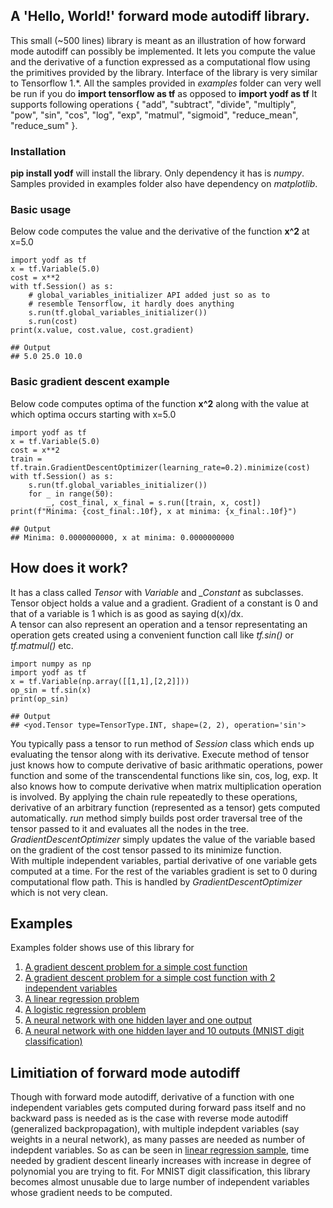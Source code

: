 ## A 'Hello, World!' forward mode autodiff library.

This small (~500 lines) library is meant as an illustration of how forward mode autodiff can possibly be implemented. It lets you compute the value and the derivative of a function expressed as a computational flow using the primitives provided by the library. Interface of the library is very similar to Tensorflow 1.\*. All the samples provided in _examples_ folder can very well be run if you do **import tensorflow as tf** as opposed to **import yodf as tf** It supports following operations { "add", "subtract", "divide", "multiply", "pow", "sin", "cos", "log", "exp", "matmul", "sigmoid", "reduce_mean", "reduce_sum" }.

### Installation

**pip install yodf** will install the library. Only dependency it has is _numpy_. Samples provided in examples folder also have dependency on _matplotlib_.

### Basic usage

Below code computes the value and the derivative of the function **x^2** at x=5.0

```
import yodf as tf
x = tf.Variable(5.0)
cost = x**2
with tf.Session() as s:
    # global_variables_initializer API added just so as to
	# resemble Tensorflow, it hardly does anything
    s.run(tf.global_variables_initializer())
    s.run(cost)
print(x.value, cost.value, cost.gradient)

## Output
## 5.0 25.0 10.0
```

### Basic gradient descent example

Below code computes optima of the function **x^2** along with the value at which optima occurs starting with x=5.0

```
import yodf as tf
x = tf.Variable(5.0)
cost = x**2
train = tf.train.GradientDescentOptimizer(learning_rate=0.2).minimize(cost)
with tf.Session() as s:
    s.run(tf.global_variables_initializer())
    for _ in range(50):
        _, cost_final, x_final = s.run([train, x, cost])
print(f"Minima: {cost_final:.10f}, x at minima: {x_final:.10f}")

## Output
## Minima: 0.0000000000, x at minima: 0.0000000000
```

## How does it work?

It has a class called _Tensor_ with _Variable_ and _\_Constant_ as subclasses. Tensor object holds a value and a gradient. Gradient of a constant is 0 and that of a variable is 1 which is as good as saying d(x)/dx.  
A tensor can also represent an operation and a tensor representating an operation gets created using a convenient function call like _tf.sin()_ or _tf.matmul()_ etc.

```
import numpy as np
import yodf as tf
x = tf.Variable(np.array([[1,1],[2,2]]))
op_sin = tf.sin(x)
print(op_sin)

## Output
## <yod.Tensor type=TensorType.INT, shape=(2, 2), operation='sin'>
```

You typically pass a tensor to run method of _Session_ class which ends up evaluating the tensor along with its derivative. Execute method of tensor just knows how to compute derivative of basic arithmatic operations, power function and some of the transcendental functions like sin, cos, log, exp. It also knows how to compute derivative when matrix multiplication operation is involved. By applying the chain rule repeatedly to these operations, derivative of an arbitrary function (represented as a tensor) gets computed automatically. _run_ method simply builds post order traversal tree of the tensor passed to it and evaluates all the nodes in the tree. _GradientDescentOptimizer_ simply updates the value of the variable based on the gradient of the cost tensor passed to its minimize function.  
With multiple independent variables, partial derivative of one variable gets computed at a time. For the rest of the variables gradient is set to 0 during computational flow path. This is handled by _GradientDescentOptimizer_ which is not very clean.

## Examples

Examples folder shows use of this library for

1. <a href="https://github.com/yogimogi/yodf/blob/master/examples/example1_simple_cost_function.ipynb">A gradient descent problem for a simple cost function</a>
2. <a href="https://github.com/yogimogi/yodf/blob/master/examples/example2_cost_function_2_variables.ipynb">A gradient descent problem for a simple cost function with 2 independent variables</a>
3. <a href="https://github.com/yogimogi/yodf/blob/master/examples/example3_linear_regression.ipynb">A linear regression problem</a>
4. <a href="https://github.com/yogimogi/yodf/blob/master/examples/example4_logistic_regression.ipynb">A logistic regression problem</a>
5. <a href="https://github.com/yogimogi/yodf/blob/master/examples/example5_neural_network.ipynb">A neural network with one hidden layer and one output</a>
6. <a href="https://github.com/yogimogi/yodf/blob/master/examples/example6_neural_network_mnist.ipynb">A neural network with one hidden layer and 10 outputs (MNIST digit classification)</a>

## Limitiation of forward mode autodiff

Though with forward mode autodiff, derivative of a function with one independent variables gets computed during forward pass itself and no backward pass is needed as is the case with reverse mode autodiff (generalized backpropagation), with multiple indepdent variables (say weights in a neural network), as many passes are needed as number of indepdent variables. So as can be seen in <a href="https://github.com/yogimogi/yodf/blob/master/examples/example3_linear_regression.ipynb">linear regression sample</a>, time needed by gradient descent linearly increases with increase in degree of polynomial you are trying to fit. For MNIST digit classification, this library becomes almost unusable due to large number of independent variables whose gradient needs to be computed.
